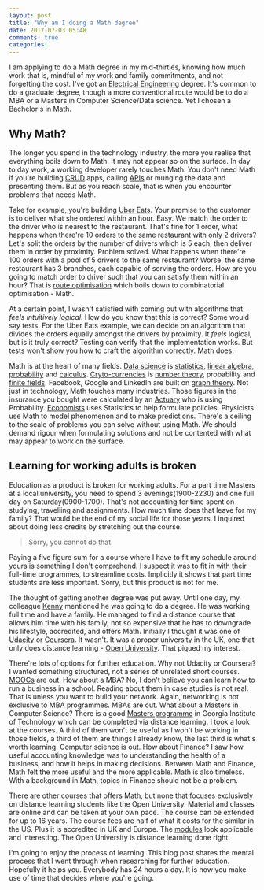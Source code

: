 ```yaml
---
layout: post
title: "Why am I doing a Math degree"
date: 2017-07-03 05:48
comments: true
categories:
---
```


I am applying to do a Math degree in my mid-thirties, knowing how much work that is, mindful of my work and family commitments, and not forgetting the cost. I've got an [Electrical Engineering](https://www.ece.nus.edu.sg/home/education/ee.html) degree. It's common to do a graduate degree, though a more conventional route would be to do a MBA or a Masters in Computer Science/Data science. Yet I chosen a Bachelor's in Math.

<!-- more -->

## Why Math?

The longer you spend in the technology industry, the more you realise that everything boils down to Math. It may not appear so on the surface. In day to day work, a working developer rarely touches Math. You don't need Math if you're building [CRUD](https://en.wikipedia.org/wiki/Create,_read,_update_and_delete) apps, calling [APIs](https://en.wikipedia.org/wiki/Application_programming_interface) or munging the data and presenting them. But as you reach scale, that is when you encounter problems that needs Math.

Take for example, you're building [Uber Eats](https://www.ubereats.com). Your promise to the customer is to deliver what she ordered within an hour. Easy. We match the order to the driver who is nearest to the restaurant. That's fine for 1 order, what happens when there're 10 orders to the same restaurant with only 2 drivers? Let's split the orders by the number of drivers which is 5 each, then deliver them in order by proximity. Problem solved. What happens when there're 100 orders with a pool of 5 drivers to the same restaurant? Worse, the same restaurant has 3 branches, each capable of serving the orders. How are you going to match order to driver such that you can satisfy them within an hour? That is [route optimisation](https://en.wikipedia.org/wiki/Vehicle_routing_problem) which boils down to combinatorial optimisation - Math.

At a certain point, I wasn't satisfied with coming out with algorithms that _feels intuitively logical_. How do you know that this is correct? Some would say tests. For the Uber Eats example, we can decide on an algorithm that divides the orders equally amongst the drivers by proximity. It _feels_ logical, but is it truly correct? Testing can verify that the implementation works. But tests won't show you how to craft the algorithm correctly. Math does.

Math is at the heart of many fields. [Data science](https://en.wikipedia.org/wiki/Data_science) is [statistics](https://en.wikipedia.org/wiki/Statistics), [linear algebra](https://en.wikipedia.org/wiki/Linear_algebra), [probability](https://en.wikipedia.org/wiki/Probability) and [calculus](https://en.wikipedia.org/wiki/Calculus). [Cryto-currencies](https://en.wikipedia.org/wiki/Cryptocurrency) is [number theory](https://en.wikipedia.org/wiki/Number_theory), probability and [finite fields](https://en.wikipedia.org/wiki/Finite_field). Facebook, Google and LinkedIn are built on [graph theory](https://en.wikipedia.org/wiki/Graph_theory). Not just in technology, Math touches many industries. Those figures in the insurance you bought were calculated by an [Actuary](https://en.wikipedia.org/wiki/Actuary) who is using Probability. [Economists](https://en.wikipedia.org/wiki/Economist) uses Statistics to help formulate policies. Physicists use Math to model phenomenon and to make predictions. There's a ceiling to the scale of problems you can solve without using Math. We should demand rigour when formulating solutions and not be contented with what may appear to work on the surface.

## Learning for working adults is broken

Education as a product is broken for working adults. For a part time Masters at a local university, you need to spend 3 evenings(1900-2230) and one full day on Saturday(0900-1700). That's not accounting for time spent on studying, travelling and assignments. How much time does that leave for my family? That would be the end of my social life for those years. I inquired about doing less credits by stretching out the course.

> Sorry, you cannot do that.

Paying a five figure sum for a course where I have to fit my schedule around yours is something I don't comprehend. I suspect it was to fit in with their full-time programmes, to streamline costs. Implicitly it shows that part time students are less important. Sorry, but this product is not for me.

The thought of getting another degree was put away. Until one day, my colleague [Kenny](http://www.machinesung.com/) mentioned he was going to do a degree. He was working full time and have a family. He managed to find a distance course that allows him time with his family, not so expensive that he has to downgrade his lifestyle, accredited, and offers Math. Initially I thought it was one of [Udacity](https://www.udacity.com) or [Coursera](https://www.coursera.org/). It wasn't. It was a proper university in the UK, one that only does distance learning - [Open University](http://www.openuniversity.edu/). That piqued my interest.

There're lots of options for further education. Why not Udacity or Coursera? I wanted something structured, not a series of unrelated short courses. [MOOCs](https://en.wikipedia.org/wiki/Massive_open_online_course) are out. How about a MBA? No, I don't believe you can learn how to run a business in a school. Reading about them in case studies is not real. That is unless you want to build your network. Again, networking is not exclusive to MBA programmes. MBAs are out. What about a Masters in Computer Science? There is a good [Masters programme](http://www.cc.gatech.edu/academics/degree-programs/masters/computer-science/admissionreqs) in Georgia Institute of Technology which can be completed via distance learning. I took a look at the courses. A third of them won't be useful as I won't be working in those fields, a third of them are things I already know, the last third is what's worth learning. Computer science is out. How about Finance? I saw how useful accounting knowledge was to understanding the health of a business, and how it helps in making decisions. Between Math and Finance, Math felt the more useful and the more applicable. Math is also timeless. With a background in Math, topics in Finance should not be a problem.

There are other courses that offers Math, but none that focuses exclusively on distance learning students like the Open University. Material and classes are online and can be taken at your own pace. The course can be extended for up to 16 years. The course fees are half of what it costs for the similar in the US. Plus it is accredited in UK and Europe. The [modules](http://www.openuniversity.edu/courses/find/mathematics-and-statistics) look applicable and interesting. The Open University is distance learning done right.

I'm going to enjoy the process of learning. This blog post shares the mental process that I went through when researching for further education. Hopefully it helps you. Everybody has 24 hours a day. It is how you make use of time that decides where you're going.
